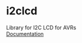 # i2clcd
Library for I2C LCD for AVRs<br>
[Documentation](https://w0qs1.github.io/i2clcd/docs/i2clcd_8h.html)
